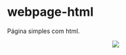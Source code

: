 # webpage-html
Página simples com html.
<center>
  <img src="https://i.imgur.com/a1j5RZw.png">
</center>
